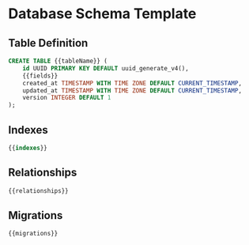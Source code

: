 # Database Schema Template

## Table Definition
```sql
CREATE TABLE {{tableName}} (
    id UUID PRIMARY KEY DEFAULT uuid_generate_v4(),
    {{fields}}
    created_at TIMESTAMP WITH TIME ZONE DEFAULT CURRENT_TIMESTAMP,
    updated_at TIMESTAMP WITH TIME ZONE DEFAULT CURRENT_TIMESTAMP,
    version INTEGER DEFAULT 1
);
```

## Indexes
```sql
{{indexes}}
```

## Relationships
```sql
{{relationships}}
```

## Migrations
```sql
{{migrations}}
```
